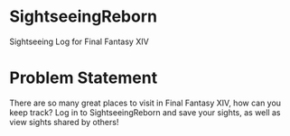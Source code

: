 # SightseeingReborn
Sightseeing Log for Final Fantasy XIV

# Problem Statement
There are so many great places to visit in Final Fantasy XIV, how can you keep track?
Log in to SightseeingReborn and save your sights, as well as view sights shared by others!
